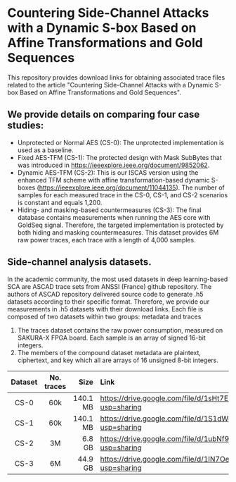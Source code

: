 # Countering Side-Channel Attacks with a Dynamic S-box Based on Affine Transformations and Gold Sequences
This repository provides download links for obtaining associated trace files related to the article "Countering Side-Channel Attacks with a Dynamic S-box Based on Affine Transformations and Gold Sequences".

## We provide details on comparing four case studies:
- Unprotected or Normal AES (CS-0): The unprotected implementation is used as a baseline.
- Fixed AES-TFM (CS-1): The protected design with Mask SubBytes that was introduced in https://ieeexplore.ieee.org/document/9852062.
- Dynamic AES-TFM (CS-2): This is our ISCAS version using the enhanced TFM scheme with affine transformation-based dynamic S-boxes (https://ieeexplore.ieee.org/document/11044135). The number of samples for each measured trace in the CS-0, CS-1, and CS-2 scenarios is constant and equals 1,200.
- Hiding- and masking-based countermeasures (CS-3): The final database contains measurements when running the AES core with GoldSeq signal. Therefore, the targeted implementation is protected by both hiding and masking countermeasures. This dataset provides 6M raw power traces, each trace with a length of 4,000 samples.

## Side-channel analysis datasets.
In the academic community, the most used datasets in deep learning-based SCA are ASCAD trace sets from ANSSI (France) github repository. The authors of ASCAD repository delivered source code to generate .h5 datasets according to their specific format.
Therefore, we provide our measurements in .h5 datasets with their download links. Each file is composed of two datasets within two groups: metadata and traces
1. The traces dataset contains the raw power consumption, measured on SAKURA-X FPGA board. Each sample is an array of signed 16-bit integers. 
2. The members of the compound dataset metadata are plaintext, ciphertext, and key which all are arrays of 16 unsigned 8-bit integers.

| Dataset    | No. traces     | Size        | Link                                                                                |
| :--------: | :------------: | ---------:  | :---------------------------------------------------------------------------------  |
| CS-0       | 60k            | 140.1 MB    | https://drive.google.com/file/d/1sHt7EzNPwA830Bc_3FbTX3rhf8ivyc8d/view?usp=sharing  |
| CS-1       | 60k            | 140.1 MB    | https://drive.google.com/file/d/1S1dWd1xrbIfVksPkZdzl0PfFnDeFpb38/view?usp=sharing  |
| CS-2       | 3M             | 6.8 GB      | https://drive.google.com/file/d/1ubNf9qjSfd7QlXanqT49oT6Tp7iQaTQO/view?usp=sharing  |
| CS-3       | 6M             | 44.9 GB     | https://drive.google.com/file/d/1IN7OeM2DjtBQ5m6RAutS_yw7ZhQcX4O9/view?usp=sharing  |


